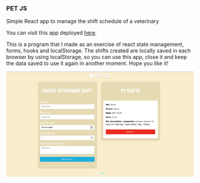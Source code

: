 ### PET JS

Simple React app to manage the shift schedule of a veterinary

You can visit this app deployed [here](https://petjs.vercel.app//).

This is a program that I made as an exercise of react state management, forms, hooks and localStorage. The shifts created are locally saved in each browser by using localStorage, so you can use this app, close it and keep the data saved to use it again in another moment. Hope you like it!

<p align="center">
  <img src="./media/screenshot.png" align="center" heigth="300"/>
</p>
